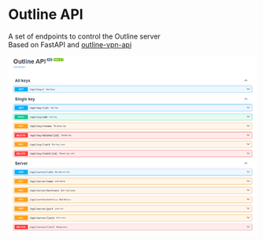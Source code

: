 # Outline API

A set of endpoints to control the Outline server\
Based on FastAPI and [outline-vpn-api](https://github.com/jadolg/outline-vpn-api)

![screenshot](/docs/screenshot.png)